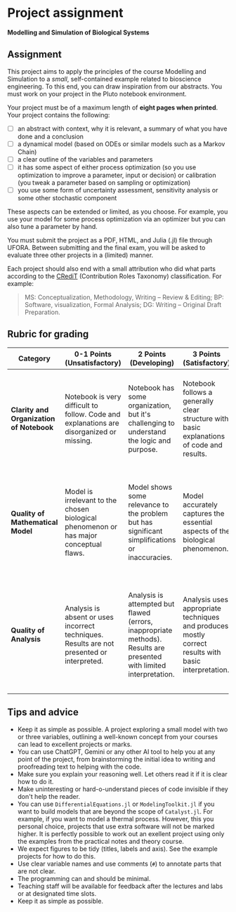 # Project assignment

**Modelling and Simulation of Biological Systems**

## Assignment

This project aims to apply the principles of the course Modelling and Simulation to a *small*, self-contained example related to bioscience engineering. To this end, you can draw inspiration from our abstracts. You must work on your project in the Pluto notebook environment. 

Your project must be of a maximum length of **eight pages when printed**. Your project contains the following:
- [ ] an abstract with context, why it is relevant, a summary of what you have done and a conclusion
- [ ] a dynamical model (based on ODEs or similar models such as a Markov Chain)
- [ ] a clear outline of the variables and parameters
- [ ] it has some aspect of either process optimization (so you use optimization to improve a parameter, input or decision) or calibration (you tweak a parameter based on sampling or optimization)
- [ ] you use some form of uncertainty assessment, sensitivity analysis or some other stochastic component

These aspects can be extended or limited, as you choose. For example, you use your model for some process optimization via an optimizer but you can also tune a parameter by hand.

You must submit the project as a PDF, HTML, and Julia (.jl) file through UFORA. Between submitting and the final exam, you will be asked to evaluate three other projects in a (limited) manner.

Each project should also end with a small attribution who did what parts according to the [CRediT](https://en.wikipedia.org/wiki/Contributor_Roles_Taxonomy) (Contribution Roles Taxonomy) classification. For example:

> MS: Conceptualization, Methodology, Writing – Review & Editing; BP: Software, visualization, Formal Analysis; DG: Writing – Original Draft Preparation.


## Rubric for grading

| Category | 0-1 Points (Unsatisfactory) | 2 Points (Developing) | 3 Points (Satisfactory) | 4 Points (Good) | 5 Points (Excellent) |
|---|---|---|---|---|---|
| **Clarity and Organization of Notebook** | Notebook is very difficult to follow. Code and explanations are disorganized or missing.  | Notebook has some organization, but it's challenging to understand the logic and purpose. | Notebook follows a generally clear structure with basic explanations of code and results. | Notebook is well-organized, with clear sections and explanations that guide the reader's understanding. | Notebook is exceptionally well-structured, with detailed comments and explanations that make it effortless to follow the project's logic. |
| **Quality of Mathematical Model** | Model is irrelevant to the chosen biological phenomenon or has major conceptual flaws.  | Model shows some relevance to the problem but has significant simplifications or inaccuracies. | Model accurately captures the essential aspects of the biological phenomenon. | Model demonstrates good understanding of the system and includes relevant details and assumptions. | Model is sophisticated and incorporates nuanced or insightful elements that reflect a deep understanding of the biological system. | 
| **Quality of Analysis**  | Analysis is absent or uses incorrect techniques. Results are not presented or interpreted. | Analysis is attempted but flawed (errors, inappropriate methods). Results are presented with limited interpretation. | Analysis uses appropriate techniques and produces mostly correct results with basic interpretation. | Analysis employs suitable techniques leading to correct and meaningful results. Interpretation offers some insights. | Analysis utilizes a range of techniques providing a comprehensive understanding of the model behavior. Interpretation offers significant insights and implications. |

## Tips and advice

- Keep it as simple as possible. A project exploring a small model with two or three variables, outlining a well-known concept from your courses can lead to excellent projects or marks.
- You can use ChatGPT, Gemini or any other AI tool to help you at any point of the project, from brainstorming the initial idea to writing and proofreading text to helping with the code.
- Make sure you explain your reasoning well. Let others read it if it is clear how to do it.
- Make uninteresting or hard-o-understand pieces of code invisible if they don't help the reader.
- You can use `DifferentialEquations.jl` or `ModelingToolkit.jl` if you want to build models that are beyond the scope of `Catalyst.jl`. For example, if you want to model a thermal process. However, this you personal choice, projects that use extra software will not be marked higher. It is perfectly possible to work out an exellent project using only the examples from the practical notes and theory course.
- We expect figures to be tidy (titles, labels and axis). See the example projects for how to do this.
- Use clear variable names and use comments (`#`) to annotate parts that are not clear.
- The programming can and should be minimal.
- Teaching staff will be available for feedback after the lectures and labs or at designated time slots.
- Keep it as simple as possible. 